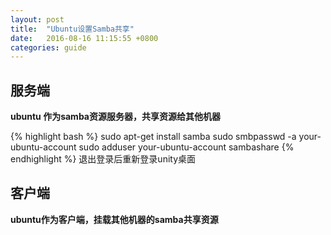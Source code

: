 ```yaml
---
layout: post
title:  "Ubuntu设置Samba共享"
date:   2016-08-16 11:15:55 +0800
categories: guide
---
```


## 服务端
**ubuntu 作为samba资源服务器，共享资源给其他机器**

{% highlight bash %}
sudo apt-get install samba
sudo smbpasswd -a your-ubuntu-account
sudo adduser your-ubuntu-account sambashare
{% endhighlight %}
退出登录后重新登录unity桌面

## 客户端
**ubuntu作为客户端，挂载其他机器的samba共享资源**

